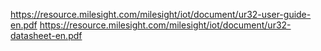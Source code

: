 https://resource.milesight.com/milesight/iot/document/ur32-user-guide-en.pdf
https://resource.milesight.com/milesight/iot/document/ur32-datasheet-en.pdf
